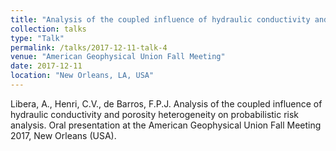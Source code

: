 ```yaml
---
title: "Analysis of the coupled influence of hydraulic conductivity and porosity heterogeneity on probabilistic risk analysis"
collection: talks
type: "Talk"
permalink: /talks/2017-12-11-talk-4
venue: "American Geophysical Union Fall Meeting"
date: 2017-12-11
location: "New Orleans, LA, USA"
---
```


Libera, A., Henri, C.V., de Barros, F.P.J. Analysis of the coupled influence of hydraulic conductivity and porosity heterogeneity on probabilistic risk analysis. Oral presentation at the American Geophysical Union Fall Meeting 2017, New Orleans (USA).
